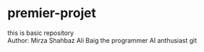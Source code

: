 # premier-projet
this is basic repository
<br>
Author: Mirza Shahbaz Ali Baig the programmer 
AI anthusiast git
